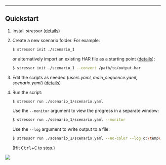 ----------
Quickstart
----------

1. Install *stressor* ([details](installation.html))

2. Create a new scenario folder. For example:

    ```bash
    $ stressor init ./scenario_1
    ```

    or alternatively import an existing HAR file as a starting point
    ([details](ug_writing_scripts.html#importing-har-files)):

    ```bash
    $ stressor init ./scenario_1 --convert /path/to/output.har
    ```

3. Edit the scripts as needed (*users.yaml*, *main_sequence.yaml*, *scenario.yaml*)
  ([details](ug_writing_scripts.html))

4. Run the script:

    ```bash
    $ stressor run ./scenario_1/scenario.yaml
    ```

    Use the `--monitor` argument to view the progress in a separate window:

    ```bash
    $ stressor run ./scenario_1/scenario.yaml --monitor
    ```

    Use the `--log` argument to write output to a file:

    ```bash
    $ stressor run ./scenario_1/scenario.yaml --no-color --log c:\temp\stressor_latest.log
    ```

    (Hit <kbd>Ctrl</kbd>+<kbd>C</kbd> to stop.)

<img src="_images/teaser.png">

